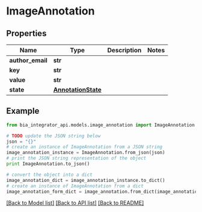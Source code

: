 # ImageAnnotation


## Properties
Name | Type | Description | Notes
------------ | ------------- | ------------- | -------------
**author_email** | **str** |  | 
**key** | **str** |  | 
**value** | **str** |  | 
**state** | [**AnnotationState**](AnnotationState.md) |  | 

## Example

```python
from bia_integrator_api.models.image_annotation import ImageAnnotation

# TODO update the JSON string below
json = "{}"
# create an instance of ImageAnnotation from a JSON string
image_annotation_instance = ImageAnnotation.from_json(json)
# print the JSON string representation of the object
print ImageAnnotation.to_json()

# convert the object into a dict
image_annotation_dict = image_annotation_instance.to_dict()
# create an instance of ImageAnnotation from a dict
image_annotation_form_dict = image_annotation.from_dict(image_annotation_dict)
```
[[Back to Model list]](../README.md#documentation-for-models) [[Back to API list]](../README.md#documentation-for-api-endpoints) [[Back to README]](../README.md)


